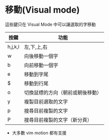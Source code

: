 # 移動(Visual mode)

這些鍵只在 Visual Mode 中可以讓選取的字移動

| 按鍵 | 功能 |
| --- | ---- |
| h,j,k,l   | 左,下,上,右   |
| w   | 向後移動一個字   |
| b   | 向前移動一個字   |
| e   | 移動到字尾   |
| $   | 移動到行尾   |
| o   | 切換鼠標的方向（朝前或朝後移動）   |
| y   | 複製目前選取的文字   |
| p   | 搜尋目前複製的文字   |
| P   | 搜尋目前複製的文字（新分頁）   |

- 大多數 vim motion 都有支援
